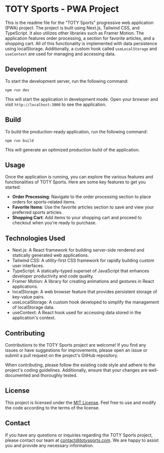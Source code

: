 # TOTY Sports - PWA Project

This is the readme file for the "TOTY Sports" progressive web application (PWA) project. The project is built using Next.js, Tailwind CSS, and TypeScript. It also utilizes other libraries such as Framer Motion. The application features order processing, a section for favorite articles, and a shopping cart. All of this functionality is implemented with data persistence using localStorage. Additionally, a custom hook called `useLocalStorage` and `useContext` are used for managing and accessing data.

## Development

To start the development server, run the following command:

```
npm run dev
```

This will start the application in development mode. Open your browser and visit `http://localhost:3000` to see the application.

## Build

To build the production-ready application, run the following command:

```
npm run build
```

This will generate an optimized production build of the application.

## Usage

Once the application is running, you can explore the various features and functionalities of TOTY Sports. Here are some key features to get you started:

- **Order Processing**: Navigate to the order processing section to place orders for sports-related items.
- **Favorite Items**: Use the favorite articles section to save and view your preferred sports articles.
- **Shopping Cart**: Add items to your shopping cart and proceed to checkout when you're ready to purchase.

## Technologies Used

- Next.js: A React framework for building server-side rendered and statically generated web applications.
- Tailwind CSS: A utility-first CSS framework for rapidly building custom user interfaces.
- TypeScript: A statically-typed superset of JavaScript that enhances developer productivity and code quality.
- Framer Motion: A library for creating animations and gestures in React applications.
- localStorage: A web browser feature that provides persistent storage of key-value pairs.
- useLocalStorage: A custom hook developed to simplify the management of localStorage data.
- useContext: A React hook used for accessing data stored in the application's context.

## Contributing

Contributions to the TOTY Sports project are welcome! If you find any issues or have suggestions for improvements, please open an issue or submit a pull request on the project's GitHub repository.

When contributing, please follow the existing code style and adhere to the project's coding guidelines. Additionally, ensure that your changes are well-documented and thoroughly tested.

## License

This project is licensed under the [MIT License](LICENSE). Feel free to use and modify the code according to the terms of the license.

## Contact

If you have any questions or inquiries regarding the TOTY Sports project, please contact our team at [contact@totysports.com](mailto:contact@totysports.com). We are happy to assist you and provide any necessary information.
